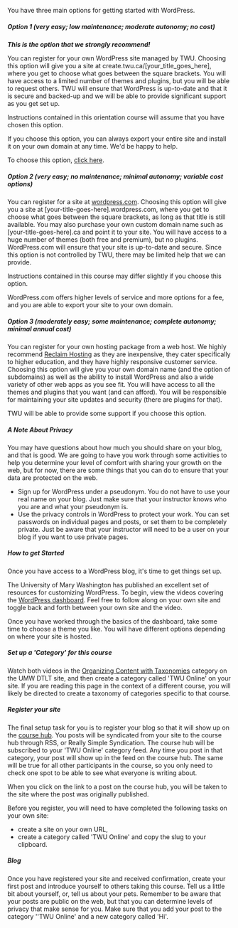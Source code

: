 You have three main options for getting started with WordPress.

##### Option 1 \(very easy; low maintenance; moderate autonomy; no cost\)

_**This is the option that we strongly recommend!**_

You can register for your own WordPress site managed by TWU. Choosing this option will give you a site at create.twu.ca/\[your\_title\_goes\_here\], where you get to choose what goes between the square brackets. You will have access to a limited number of themes and plugins, but you will be able to request others. TWU will ensure that WordPress is up-to-date and that it is secure and backed-up and we will be able to provide significant support as you get set up.

Instructions contained in this orientation course will assume that you have chosen this option.

If you choose this option, you can always export your entire site and install it on your own domain at any time. We'd be happy to help.

To choose this option, [click here](https://create.twu.ca/orientation/regis).

##### Option 2 \(very easy; no maintenance; minimal autonomy; variable cost options\)

You can register for a site at [wordpress.com](http://wordpress.com). Choosing this option will give you a site at \[your-title-goes-here\].wordpress.com, where you get to choose what goes between the square brackets, as long as that title is still available. You may also purchase your own custom domain name such as \[your-title-goes-here\].ca and point it to your site. You will have access to a huge number of themes \(both free and premium\), but no plugins. WordPress.com will ensure that your site is up-to-date and secure. Since this option is not controlled by TWU, there may be limited help that we can provide.

Instructions contained in this course may differ slightly if you choose this option.

WordPress.com offers higher levels of service and more options for a fee, and you are able to export your site to your own domain.

##### Option 3 \(moderately easy; some maintenance; complete autonomy; minimal annual cost\)

You can register for your own hosting package from a web host. We highly recommend [Reclaim Hosting](http://reclaimhosting.com) as they are inexpensive, they cater specifically to higher education, and they have highly responsive customer service. Choosing this option will give you your own domain name \(and the option of subdomains\) as well as the ability to install WordPress and also a wide variety of other web apps as you see fit. You will have access to all the themes and plugins that you want \(and can afford\). You will be responsible for maintaining your site updates and security \(there are plugins for that\).

TWU will be able to provide some support if you choose this option.

##### A Note About Privacy

You may have questions about how much you should share on your blog, and that is good. We are going to have you work through some activities to help you determine your level of comfort with sharing your growth on the web, but for now, there are some things that you can do to ensure that your data are protected on the web.

* Sign up for WordPress under a pseudonym. You do not have to use your real name on your blog. Just make sure that your instructor knows who you are and what your pseudonym is.
* Use the privacy controls in WordPress to protect your work. You can set passwords on individual pages and posts, or set them to be completely private. Just be aware that your instructor will need to be a user on your blog if you want to use private pages.

##### How to get Started

Once you have access to a WordPress blog, it's time to get things set up.

The University of Mary Washington has published an excellent set of resources for customizing WordPress. To begin, view the videos covering the [WordPress dashboard](http://umwdtlt.com/wordpress-basics/#the-dashboard). Feel free to follow along on your own site and toggle back and forth between your own site and the video.

Once you have worked through the basics of the dashboard, take some time to choose a theme you like. You will have different options depending on where your site is hosted.

##### Set up a 'Category' for this course

Watch both videos in the [Organizing Content with Taxonomies](http://umwdtlt.com/wordpress-basics/#organizing-content-with-taxonomies) category on the UMW DTLT site, and then create a category called 'TWU Online' on your site. If you are reading this page in the context of a different course, you will likely be directed to create a taxonomy of categories specific to that course.

##### Register your site

The final setup task for you is to register your blog so that it will show up on the [course hub](https://create.twu.ca/orientation). You posts will be syndicated from your site to the course hub through RSS, or Really Simple Syndication. The course hub will be subscribed to your 'TWU Online' category feed. Any time you post in that category, your post will show up in the feed on the course hub. The same will be true for all other participants in the course, so you only need to check one spot to be able to see what everyone is writing about.

When you click on the link to a post on the course hub, you will be taken to the site where the post was originally published.

Before you register, you will need to have completed the following tasks on your own site:

* create a site on your own URL,
* create a category called 'TWU Online' and copy the slug to your clipboard.

##### Blog

Once you have registered your site and received confirmation, create your first post and introduce yourself to others taking this course. Tell us a little bit about yourself, or, tell us about your pets. Remember to be aware that your posts are public on the web, but that you can determine levels of privacy that make sense for you. Make sure that you add your post to the category ''TWU Online' and a new category called 'Hi'.



